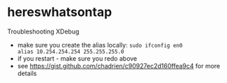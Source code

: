 # hereswhatsontap

Troubleshooting XDebug
- make sure you create the alias locally: 
<code>sudo ifconfig en0 alias 10.254.254.254 255.255.255.0</code>
- if you restart - make sure you redo above
- see <link>https://gist.github.com/chadrien/c90927ec2d160ffea9c4</link> for more details